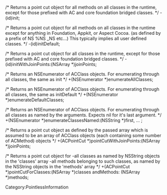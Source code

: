     
 
 /* 
     Returns a point cut object for all methods on all classes in the runtime, 
     except for those prefixed with AC and core foundation bridged classes.
 */
 -(id)init;
 
 /* 
     Returns a point cut object for all methods on all classes in the runtime
     except for anything in Foundation, Appkit, or Aspect Cocoa. (as defined by a prefix of NS %NS _NS etc...)
     This typically implies all user defined classes.
 */
 -(id)initDefault;
 
 /* 
     Returns a point cut object for all classes in the runtime, 
     except for those prefixed with AC and core foundation bridged classes.
 */
 -(id)initWithJoinPoints:(NSArray *)joinPoints;
 
 /* 
     Returns an NSEnumerator of ACClass objects.
     For enumerating through all classes, the same as init
 */
 +(NSEnumerator *)enumerateAllClasses;
 
 /* 
     Returns an NSEnumerator of ACClass objects.
     For enumerating through all classes, the same as initDefault
 */
 +(NSEnumerator *)enumerateDefaultClasses;
 
 /* 
     Returns an NSEnumerator of ACClass objects.
     For enumerating through all classes as named by the arguments.
     Expects nil for it's last argument.
 */
 +(NSEnumerator *)enumerateClassesNamed:(NSString *)first, ... ;
 
 /* 
     Returns a point cut object as defined by the passed array
     which is assumed to be an array of ACClass objects (each containing some number of ACMethod) objects
 */
 +(ACPointCut *)pointCutWithJoinPoints:(NSArray *)joinPoints;
 
 /* 
     Returns a point cut object for 
 	-all classes as named by NSString objects in the 'classes' array
 	-all methods belonging to such classes, as named by the NSString objects in the 'methods' array
 */
 +(ACPointCut *)pointCutForClasses:(NSArray *)classes andMethods: (NSArray *)methods;




Category:PointlessInformation‏‎
